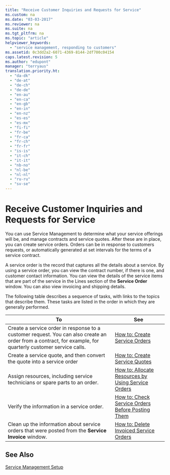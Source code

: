 ```yaml
---
title: "Receive Customer Inquiries and Requests for Service"
ms.custom: na
ms.date: "03-03-2017"
ms.reviewer: na
ms.suite: na
ms.tgt_pltfrm: na
ms.topic: "article"
helpviewer_keywords: 
  - "service management, responding to customers"
ms.assetid: 0c3dd2a2-6071-4369-8144-2df700c04154
caps.latest.revision: 5
ms.author: "edupont"
manager: "terryaus"
translation.priority.ht: 
  - "da-dk"
  - "de-at"
  - "de-ch"
  - "de-de"
  - "en-au"
  - "en-ca"
  - "en-gb"
  - "en-in"
  - "en-nz"
  - "es-es"
  - "es-mx"
  - "fi-fi"
  - "fr-be"
  - "fr-ca"
  - "fr-ch"
  - "fr-fr"
  - "is-is"
  - "it-ch"
  - "it-it"
  - "nb-no"
  - "nl-be"
  - "nl-nl"
  - "ru-ru"
  - "sv-se"
---
```

# Receive Customer Inquiries and Requests for Service
You can use Service Management to determine what your service offerings will be, and manage contracts and service quotes. After these are in place, you can create service orders. Orders can be in response to customers requests, or automatically generated at set intervals for the terms of a service contract.  
  
 A service order is the record that captures all the details about a service. By using a service order, you can view the contract number, if there is one, and customer contact information. You can view the details of the service items that are part of the service in the Lines section of the **Service Order** window. You can also view invoicing and shipping details.  
  
 The following table describes a sequence of tasks, with links to the topics that describe them. These tasks are listed in the order in which they are generally performed.  
  
|**To**|**See**|  
|------------|-------------|  
|Create a service order in response to a customer request. You can also create an order from a contract, for example, for quarterly customer service calls.|[How to: Create Service Orders](../Service/how-to-create-service-orders.md)|  
|Create a service quote, and then convert the quote into a service order|[How to: Create Service Quotes](../Service/how-to-create-service-quotes.md)|  
|Assign resources, including service technicians or spare parts to an order.|[How to: Allocate Resources by Using Service Orders](../Service/how-to-allocate-resources-by-using-service-orders.md)|  
|Verify the information in a service order.|[How to: Check Service Orders Before Posting Them](../Service/how-to-check-service-orders-before-posting-them.md)|  
|Clean up the information about service orders that were posted from the **Service Invoice** window.|[How to: Delete Invoiced Service Orders](../Service/how-to-delete-invoiced-service-orders.md)|  
  
## See Also  
 [Service Management Setup](../Service/service-management-setup.md)